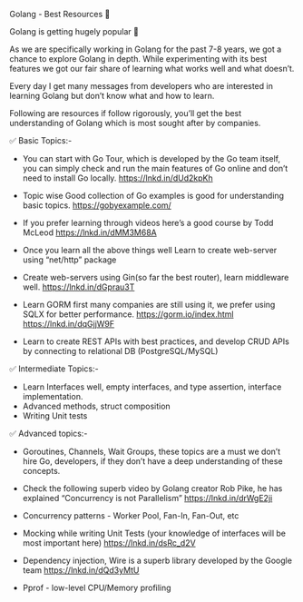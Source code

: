 Golang - Best Resources 🎁

Golang is getting hugely popular 🚀

As we are specifically working in Golang for the past 7-8 years, we got a chance to explore Golang in depth. While experimenting with its best features we got our fair share of learning what works well and what doesn’t.

Every day I get many messages from developers who are interested in learning Golang but don’t know what and how to learn.

Following are resources if follow rigorously, you’ll get the best understanding of Golang which is most sought after by companies.

✅ Basic Topics:- 
- You can start with Go Tour, which is developed by the Go team itself, you can simply check and run the main features of Go online and don’t need to install Go locally. 
https://lnkd.in/dUd2kpKh

- Topic wise Good collection of Go examples is good for understanding basic topics. 
https://gobyexample.com/

- If you prefer learning through videos here’s a good course by Todd McLeod
https://lnkd.in/dMM3M68A

- Once you learn all the above things well 
Learn to create web-server using “net/http” package
- Create web-servers using Gin(so far the best router), learn middleware well.
https://lnkd.in/dGprau3T
- Learn GORM first many companies are still using it, we prefer using SQLX for better performance. 
https://gorm.io/index.html
https://lnkd.in/dqGjjW9F

- Learn to create REST APIs with best practices, and develop CRUD APIs by connecting to relational DB (PostgreSQL/MySQL)

✅ Intermediate Topics:- 
- Learn Interfaces well, empty interfaces, and type assertion, interface implementation. 
- Advanced methods, struct composition 
- Writing Unit tests

✅ Advanced topics:- 
- Goroutines, Channels, Wait Groups, these topics are a must we don’t hire Go, developers, if they don’t have a deep understanding of these concepts. 
- Check the following superb video by Golang creator Rob Pike, he has explained “Concurrency is not Parallelism”
https://lnkd.in/drWgE2ji

- Concurrency patterns - Worker Pool, Fan-In, Fan-Out, etc 
- Mocking while writing Unit Tests (your knowledge of interfaces will be most important here)
https://lnkd.in/dsRc_d2V

- Dependency injection, Wire is a superb library developed by the Google team
https://lnkd.in/dQd3yMtU
- Pprof - low-level CPU/Memory profiling
